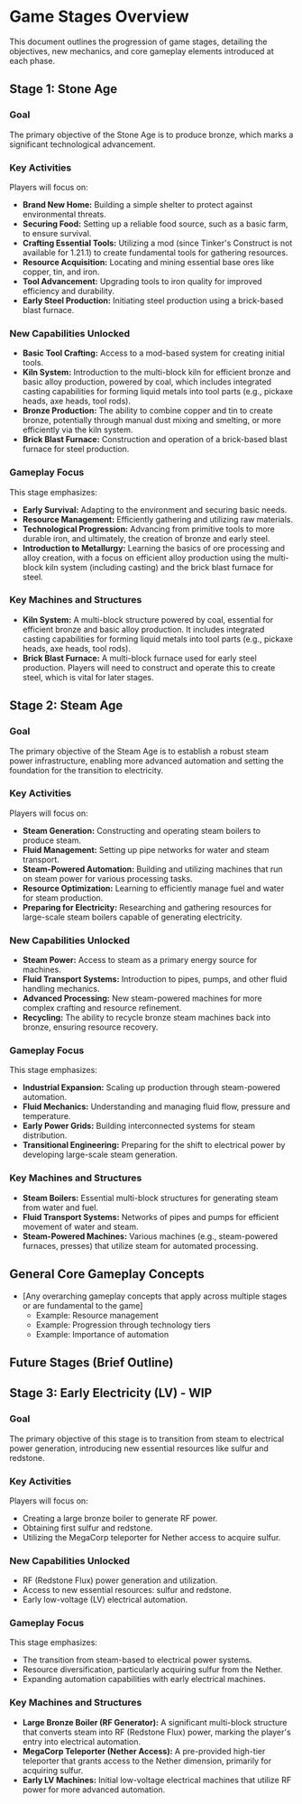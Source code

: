 # Game Stages Overview

This document outlines the progression of game stages, detailing the objectives, new mechanics, and core gameplay elements introduced at each phase.

## Stage 1: Stone Age

### Goal
The primary objective of the Stone Age is to produce bronze, which marks a significant technological advancement.

### Key Activities
Players will focus on:
- **Brand New Home:** Building a simple shelter to protect against environmental threats.
- **Securing Food:** Setting up a reliable food source, such as a basic farm, to ensure survival.
- **Crafting Essential Tools:** Utilizing a mod (since Tinker's Construct is not available for 1.21.1) to create fundamental tools for gathering resources.
- **Resource Acquisition:** Locating and mining essential base ores like copper, tin, and iron.
- **Tool Advancement:** Upgrading tools to iron quality for improved efficiency and durability.
- **Early Steel Production:** Initiating steel production using a brick-based blast furnace.

### New Capabilities Unlocked
- **Basic Tool Crafting:** Access to a mod-based system for creating initial tools.
- **Kiln System:** Introduction to the multi-block kiln for efficient bronze and basic alloy production, powered by coal, which includes integrated casting capabilities for forming liquid metals into tool parts (e.g., pickaxe heads, axe heads, tool rods).
- **Bronze Production:** The ability to combine copper and tin to create bronze, potentially through manual dust mixing and smelting, or more efficiently via the kiln system.
- **Brick Blast Furnace:** Construction and operation of a brick-based blast furnace for steel production.

### Gameplay Focus
This stage emphasizes:
- **Early Survival:** Adapting to the environment and securing basic needs.
- **Resource Management:** Efficiently gathering and utilizing raw materials.
- **Technological Progression:** Advancing from primitive tools to more durable iron, and ultimately, the creation of bronze and early steel.
- **Introduction to Metallurgy:** Learning the basics of ore processing and alloy creation, with a focus on efficient alloy production using the multi-block kiln system (including casting) and the brick blast furnace for steel.

### Key Machines and Structures
-   **Kiln System:** A multi-block structure powered by coal, essential for efficient bronze and basic alloy production. It includes integrated casting capabilities for forming liquid metals into tool parts (e.g., pickaxe heads, axe heads, tool rods).
-   **Brick Blast Furnace:** A multi-block furnace used for early steel production. Players will need to construct and operate this to create steel, which is vital for later stages.

## Stage 2: Steam Age

### Goal
The primary objective of the Steam Age is to establish a robust steam power infrastructure, enabling more advanced automation and setting the foundation for the transition to electricity.

### Key Activities
Players will focus on:
-   **Steam Generation:** Constructing and operating steam boilers to produce steam.
-   **Fluid Management:** Setting up pipe networks for water and steam transport.
-   **Steam-Powered Automation:** Building and utilizing machines that run on steam power for various processing tasks.
-   **Resource Optimization:** Learning to efficiently manage fuel and water for steam production.
-   **Preparing for Electricity:** Researching and gathering resources for large-scale steam boilers capable of generating electricity.

### New Capabilities Unlocked
-   **Steam Power:** Access to steam as a primary energy source for machines.
-   **Fluid Transport Systems:** Introduction to pipes, pumps, and other fluid handling mechanics.
-   **Advanced Processing:** New steam-powered machines for more complex crafting and resource refinement.
-   **Recycling:** The ability to recycle bronze steam machines back into bronze, ensuring resource recovery.

### Gameplay Focus
This stage emphasizes:
-   **Industrial Expansion:** Scaling up production through steam-powered automation.
-   **Fluid Mechanics:** Understanding and managing fluid flow, pressure and temperature.
-   **Early Power Grids:** Building interconnected systems for steam distribution.
-   **Transitional Engineering:** Preparing for the shift to electrical power by developing large-scale steam generation.

### Key Machines and Structures
-   **Steam Boilers:** Essential multi-block structures for generating steam from water and fuel.
-   **Fluid Transport Systems:** Networks of pipes and pumps for efficient movement of water and steam.
-   **Steam-Powered Machines:** Various machines (e.g., steam-powered furnaces, presses) that utilize steam for automated processing.

## General Core Gameplay Concepts

- [Any overarching gameplay concepts that apply across multiple stages or are fundamental to the game]
    - Example: Resource management
    - Example: Progression through technology tiers
    - Example: Importance of automation

## Future Stages (Brief Outline)

## Stage 3: Early Electricity (LV) - WIP

### Goal
The primary objective of this stage is to transition from steam to electrical power generation, introducing new essential resources like sulfur and redstone.

### Key Activities
Players will focus on:
-   Creating a large bronze boiler to generate RF power.
-   Obtaining first sulfur and redstone.
-   Utilizing the MegaCorp teleporter for Nether access to acquire sulfur.

### New Capabilities Unlocked
-   RF (Redstone Flux) power generation and utilization.
-   Access to new essential resources: sulfur and redstone.
-   Early low-voltage (LV) electrical automation.

### Gameplay Focus
This stage emphasizes:
-   The transition from steam-based to electrical power systems.
-   Resource diversification, particularly acquiring sulfur from the Nether.
-   Expanding automation capabilities with early electrical machines.

### Key Machines and Structures
-   **Large Bronze Boiler (RF Generator):** A significant multi-block structure that converts steam into RF (Redstone Flux) power, marking the player's entry into electrical automation.
-   **MegaCorp Teleporter (Nether Access):** A pre-provided high-tier teleporter that grants access to the Nether dimension, primarily for acquiring sulfur.
-   **Early LV Machines:** Initial low-voltage electrical machines that utilize RF power for more advanced automation.
